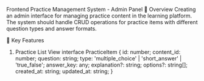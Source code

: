 Frontend Practice Management System - Admin Panel
🎯 Overview
Creating an admin interface for managing practice content in the learning platform. The system should handle CRUD operations for practice items with different question types and answer formats.

🔑 Key Features

1. Practice List View
   interface PracticeItem {
   id: number;
   content_id: number;
   question: string;
   type: 'multiple_choice' | 'short_answer' | 'true_false';
   answer_key: any;
   explanation?: string;
   options?: string[];
   created_at: string;
   updated_at: string;
   }
